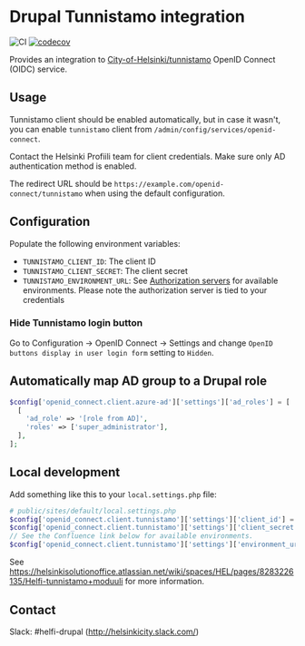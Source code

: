 # Drupal Tunnistamo integration

![CI](https://github.com/City-of-Helsinki/drupal-module-helfi-tunnistamo/workflows/CI/badge.svg) [![codecov](https://codecov.io/gh/City-of-Helsinki/drupal-module-helfi-tunnistamo/branch/main/graph/badge.svg?token=LG5QO84DC5)](https://codecov.io/gh/City-of-Helsinki/drupal-module-helfi-tunnistamo)

Provides an integration to [City-of-Helsinki/tunnistamo](https://github.com/City-of-Helsinki/tunnistamo) OpenID Connect (OIDC) service.

## Usage

Tunnistamo client should be enabled automatically, but in case it wasn't, you can
enable `tunnistamo` client from `/admin/config/services/openid-connect`.

Contact the Helsinki Profiili team for client credentials. Make sure only AD authentication method is enabled.

The redirect URL should be `https://example.com/openid-connect/tunnistamo` when using the default configuration.

## Configuration

Populate the following environment variables:

- `TUNNISTAMO_CLIENT_ID`: The client ID
- `TUNNISTAMO_CLIENT_SECRET`: The client secret
- `TUNNISTAMO_ENVIRONMENT_URL`: See [Authorization servers](https://helsinkisolutionoffice.atlassian.net/wiki/spaces/HEL/pages/8283226135/Helfi-tunnistamo+moduuli) for available environments. Please note the authorization server is tied to your credentials

### Hide Tunnistamo login button

Go to Configuration &rarr; OpenID Connect &rarr; Settings and change `OpenID buttons display in user login form` setting to `Hidden`.

## Automatically map AD group to a Drupal role

```php
$config['openid_connect.client.azure-ad']['settings']['ad_roles'] = [
  [
    'ad_role' => '[role from AD]',
    'roles' => ['super_administrator'],
  ],
];
```

## Local development

Add something like this to your `local.settings.php` file:

```php
# public/sites/default/local.settings.php
$config['openid_connect.client.tunnistamo']['settings']['client_id'] = 'your-tunnistamo-client-id';
$config['openid_connect.client.tunnistamo']['settings']['client_secret'] = 'your-client-secret';
// See the Confluence link below for available environments.
$config['openid_connect.client.tunnistamo']['settings']['environment_url'] = 'http://example.com';
```

See https://helsinkisolutionoffice.atlassian.net/wiki/spaces/HEL/pages/8283226135/Helfi-tunnistamo+moduuli for more information.

## Contact

Slack: #helfi-drupal (http://helsinkicity.slack.com/)
